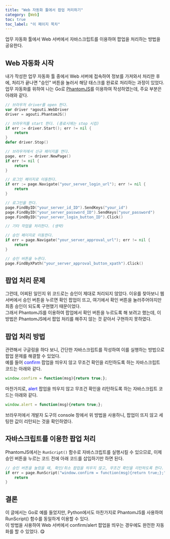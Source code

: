 ```yaml
---
title: "Web 자동화 툴에서 팝업 처리하기"
category: [Web]
toc: true
toc_label: "이 페이지 목차"
---
```


업무 자동화 툴에서 Web 서버에서 자바스크립트를 이용하여 팝업을 처리하는 방법을 공유한다.

## Web 자동화 시작
내가 작성한 업무 자동화 툴 중에서 Web 서버에 접속하여 정보를 가져와서 처리한 후에, 처리가 끝나면 "승인" 버튼을 눌러서 해당 태스크를 완료로 처리하는 과정이 있었다.  
업무 자동화를 위하여 나는 Go로 [PhantomJS](https://phantomjs.org/)를 이용하여 작성하였는데, 주요 부분은 아래와 같다.
```go
// 브라우저 driver를 open 한다.
var driver *agouti.WebDriver
driver = agouti.PhantomJS()

// 브라우저를 start 한다. (종료시에는 stop 시킴)
if err := driver.Start(); err != nil {
    return
}
defer driver.Stop()

// 브라우저에서 신규 페이지를 연다.
page, err := driver.NewPage()
if err != nil {
    return
}

// 로그인 페이지로 이동한다.
if err := page.Navigate("your_server_login_url"); err != nil {
    return
}

// 로그인을 한다.
page.FindByID("your_server_id_ID").SendKeys("your_id")
page.FindByID("your_server_password_ID").SendKeys("your_password")
page.FindByID("your_server_login_button_ID").Click()

// 기타 작업을 처리한다. (생략)

// 승인 페이지로 이동한다.
if err = page.Navigate("your_server_approval_url"); err != nil {
    return
}

// 승인 버튼을 누른다.
page.FindByXPath("your_server_approval_button_xpath").Click()
```

## 팝업 처리 문제
그런데, 어찌된 일인지 위 코드로는 승인이 제대로 처리되지 않았다. 이유를 찾아보니 웹 서버에서 승인 버튼을 누르면 확인 팝업이 뜨고, 여기에서 확인 버튼을 눌러주어야지만 최종 승인이 되도록 구현했기 때문이었다.  
그래서 PhantomJS를 이용하여 팝업에서 확인 버튼을 누르도록 해 보려고 했는데, 이 방법은 PhantomJS에서 팝업 처리를 해주지 않는 것 같아서 구현하지 못하였다.

## 팝업 처리 방법
관련해서 구글링을 하다 보니, 간단한 자바스크립트를 작성하여 이를 실행하는 방법으로 팝업 문제를 해결할 수 있었다.  
예를 들어 <font color=blue>confirm</font> 팝업을 띄우지 않고 무조건 확인을 리턴하도록 하는 자바스크립트 코드는 아래와 같다.
```javascript
window.confirm = function(msg){return true;};
```
마찬가지로, <font color=blue>alert</font> 팝업을 띄우지 않고 무조건 확인을 리턴하도록 하는 자바스크립트 코드는 아래와 같다.
```javascript
window.alert = function(msg){return true;};
```
브라우저에서 개발자 도구의 console 창에서 위 방법을 사용하니, 팝업이 뜨지 않고 세팅한 값이 리턴되는 것을 확인하였다.

## 자바스크립트를 이용한 팝업 처리
PhantomJS에서는 `RunScript()` 함수로 자바스크립트를 실행시킬 수 있으므로, 이제 승인 버튼을 누르는 코드 전에 아래 코드를 삽입하기만 하면 된다.
```go
// 승인 버튼을 눌렀을 때, 확인/취소 팝업을 띄우지 않고, 무조건 확인을 리턴하도록 한다.
if err = page.RunScript("window.confirm = function(msg){return true;};", nil, nil); err != nil {
    return
}
```

## 결론
이 글에서는 Go로 예를 들었지만, Python에서도 마찬가지로 PhantomJS를 사용하여 RunScript() 함수를 동일하게 이용할 수 있다.  
이 방법을 사용하여 Web 서버에서 confirm/alert 팝업을 띄우는 경우에도 완전한 자동화를 할 수 있었다. 😋
